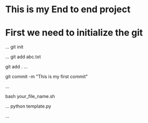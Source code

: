 # This is my End to end project

# First we need to initialize the git

...
git init

...
git add abc.txt

git add .
...

git commit -m "This is my first commit"

...

bash your_file_name.sh

...
python template.py

...
